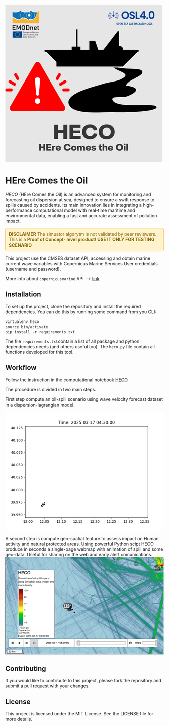 ![img](markdown_assets/HECO-4.png)

# HEre Comes the Oil

*HECO* (HEre Comes the Oil) is an advanced system for monitoring and forecasting oil dispersion at sea, designed to ensure a swift response to spills caused by accidents. Its main innovation lies in integrating a high-performance computational model with real-time maritime and environmental data, enabling a fast and accurate assessment of pollution impact.


<div style="padding: 10px; border: 1px solid orange; background-color: #fff3cd; color: #856404; border-radius: 5px;">
  <strong>DISCLAIMER</strong> The simuator algorytm is not validated by peer reviewers. This is a <b>Proof of Concept- level product! USE IT ONLY FOR TESTING SCENARIO</b> 
</div>

This project use the CMSES dataset API; accessing and obtain marine current wave variables with Copernicus Marine Services User credentials (username and password).

More info about `copernicusmarine` API --> [link](https://help.marine.copernicus.eu/en/articles/8287609-copernicus-marine-toolbox-api-open-a-dataset-or-read-a-dataframe-remotely)

## Installation

To set up the project, clone the repository and install the required dependencies.
You can do this by running some command from you CLI:

```
virtualenv heco
source bin/activate
pip install -r requirements.txt
```

The file `requirements.txt`contain a list of all package and python dependencies needs (and others useful too).
The `heco.py` file contain all functions developed for this tool.

## Workflow

Follow the instruction in the computational notebook [HECO](HECO.ipynb)

The procedure is divided in two main steps.

First step compute an oil-spill scenario using wave velocity forecast dataset in a dispersion-lagrangian model.

![gif](markdown_assets/scatter.gif)

A second step is compute geo-spatial feature to assess impact on Human activity and natural protected areas. Using powerful Python scipt HECO produce in seconds a single-page webmap with animation of spill and some geo-data. Useful for sharing on the web and early alert comunications.
![hecomap](markdown_assets/heco_map_LD.gif)

### 

## Contributing

If you would like to contribute to this project, please fork the repository and submit a pull request with your changes.

## License

This project is licensed under the MIT License. 
See the LICENSE file for more details.